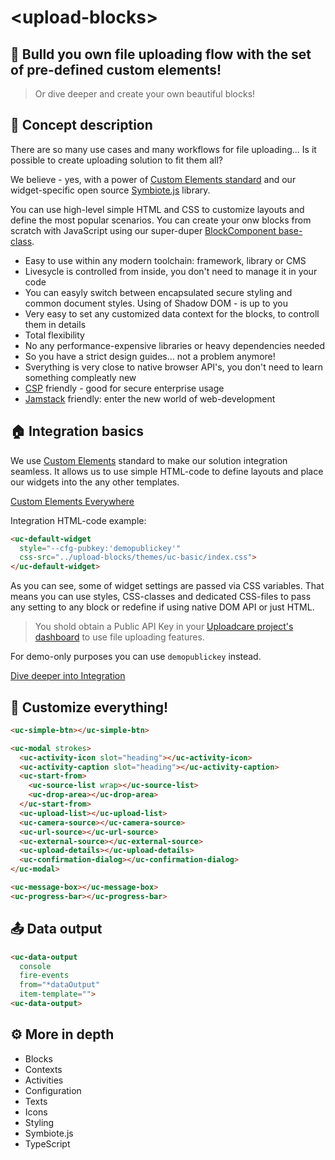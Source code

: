 # &lt;upload-blocks&gt;

## 🧩 Bulld you own file uploading flow with the set of pre-defined custom elements!

> Or dive deeper and create your own beautiful blocks!

## 🍰 Concept description
There are so many use cases and many workflows for file uploading... Is it possible to create uploading solution to fit them all? 

We believe - yes, with a power of [Custom Elements standard](https://developer.mozilla.org/en-US/docs/Web/Web_Components/Using_custom_elements) and our widget-specific open source [Symbiote.js](https://github.com/symbiotejs/symbiote.js) library.

You can use high-level simple HTML and CSS to customize layouts and define the most popular scenarios. You can create your onw blocks from scratch with JavaScript using our super-duper [BlockComponent base-class](./docs/block-component.html).

* Easy to use within any modern toolchain: framework, library or CMS
* Livesycle is controlled from inside, you don't need to manage it in your code
* You can easyly switch between encapsulated secure styling and common document styles. Using of Shadow DOM - is up to you
* Very easy to set any customized data context for the blocks, to controll them in details
* Total flexibility
* No any performance-expensive libraries or heavy dependencies needed
* So you have a strict design guides... not a problem anymore!
* Sverything is very close to native browser API's, you don't need to learn something compleatly new
* [CSP](https://developer.mozilla.org/en-US/docs/Web/HTTP/CSP) friendly - good for secure enterprise usage
* [Jamstack](https://jamstack.org/) friendly: enter the new world of web-development


<re-htm src="../re-assets/htm/upload-blocks-demo.htm"></re-htm>


## 🏠 Integration basics

We use [Custom Elements](https://developer.mozilla.org/en-US/docs/Web/Web_Components/Using_custom_elements) standard to make our solution integration seamless. It allows us to use simple HTML-code to define layouts and place our widgets into the any other templates.

[Custom Elements Everywhere](https://custom-elements-everywhere.com/)

Integration HTML-code example:
```html
<uc-default-widget
  style="--cfg-pubkey:'demopublickey'"
  css-src="../upload-blocks/themes/uc-basic/index.css">
</uc-default-widget>
```
As you can see, some of widget settings are passed via CSS variables. That means you can use styles, CSS-classes and dedicated CSS-files to pass any setting to any block or redefine if using native DOM API or just HTML.

> You shold obtain a Public API Key in your [Uploadcare project's dashboard](https://app.uploadcare.com/) to use file uploading features. 

For demo-only purposes you can use `demopublickey` instead.

[Dive deeper into Integration](../upload-blocks/docs/md/Integration.md)

## 🎨 Customize everything! 
```html
<uc-simple-btn></uc-simple-btn>

<uc-modal strokes>
  <uc-activity-icon slot="heading"></uc-activity-icon>
  <uc-activity-caption slot="heading"></uc-activity-caption>
  <uc-start-from>
    <uc-source-list wrap></uc-source-list>
    <uc-drop-area></uc-drop-area>
  </uc-start-from>
  <uc-upload-list></uc-upload-list>
  <uc-camera-source></uc-camera-source>
  <uc-url-source></uc-url-source>
  <uc-external-source></uc-external-source>
  <uc-upload-details></uc-upload-details>
  <uc-confirmation-dialog></uc-confirmation-dialog>
</uc-modal>

<uc-message-box></uc-message-box>
<uc-progress-bar></uc-progress-bar>
```
## 📤 Data output

```html
<uc-data-output
  console
  fire-events
  from="*dataOutput"
  item-template="">
<uc-data-output>
```

## ⚙️ More in depth
* Blocks
* Contexts
* Activities
* Configuration
* Texts
* Icons
* Styling
* Symbiote.js
* TypeScript
